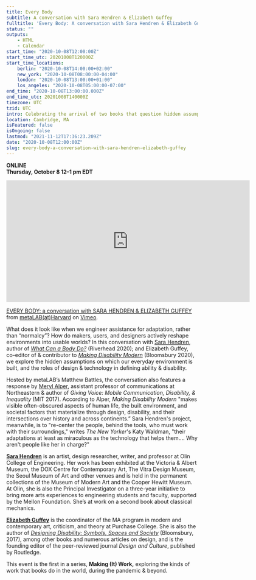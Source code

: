 ```yaml
---
title: Every Body
subtitle: A conversation with Sara Hendren & Elizabeth Guffey
fulltitle: 'Every Body: A conversation with Sara Hendren & Elizabeth Guffey'
status: ""
outputs:
    - HTML
    - Calendar
start_time: "2020-10-08T12:00:00Z"
start_time_utc: 20201008T120000Z
start_time_locations:
    berlin: "2020-10-08T14:00:00+02:00"
    new_york: "2020-10-08T08:00:00-04:00"
    london: "2020-10-08T13:00:00+01:00"
    los_angeles: "2020-10-08T05:00:00-07:00"
end_time: "2020-10-08T13:00:00.000Z"
end_time_utc: 20201008T140000Z
timezone: UTC
tzid: UTC
intro: Celebrating the arrival of two books that question hidden assumptions about ability, the body, and roles for design and technology in defining shared worlds.
location: Cambridge, MA
isFeatured: false
isOngoing: false
lastmod: "2021-11-12T17:36:23.209Z"
date: "2020-10-08T12:00:00Z"
slug: every-body-a-conversation-with-sara-hendren-elizabeth-guffey
---
```

**ONLINE<br />
Thursday, October 8
12–1 pm EDT**

<iframe src="https://player.vimeo.com/video/468918889" width="640" height="320" frameborder="0" allow="autoplay; fullscreen" allowfullscreen></iframe>
<p><a href="https://vimeo.com/468918889">EVERY BODY: a conversation with SARA HENDREN &amp; ELIZABETH GUFFEY</a> from <a href="https://vimeo.com/metalabharvard">metaLAB(at)Harvard</a> on <a href="https://vimeo.com">Vimeo</a>.</p>

What does it look like when we engineer assistance for adaptation, rather than “normalcy”? How do makers, users, and designers actively reshape environments into usable worlds? In this conversation with [Sara Hendren](https://sarahendren.com/), author of *[What Can a Body Do?](https://www.penguinrandomhouse.com/books/561049/what-can-a-body-do-by-sara-hendren/)* (Riverhead 2020); and Elizabeth Guffey, co-editor of & contributor to *[Making Disability Modern](https://www.bloomsbury.com/us/making-disability-modern-9781350070448/)* (Bloomsbury 2020), we explore  the hidden assumptions on which our everyday environment is built, and the roles of design & technology in defining ability & disability. 

Hosted by metaLAB’s Matthew Battles, the conversation also features a response by [Meryl Alper](https://merylalper.com/), assistant professor of communications at Northeastern & author of *Giving Voice: Mobile Communication, Disability, & Inequality* (MIT 2017). According to Alper, *Making Disability Modern* "makes visible often-obscured aspects of human life, the built environment, and societal factors that materialize through design, disability, and their intersections over history and across continents.” Sara Hendren's project, meanwhile, is to "re-center the people, behind the tools, who must work with their surroundings," writes *The New Yorker*'s Katy Waldman, "their adaptations at least as miraculous as the technology that helps them.... Why aren't people like her in charge?"

**[Sara Hendren](https://sarahendren.com/)** is an artist, design researcher, writer, and professor at Olin College of Engineering. Her work has been exhibited at the Victoria & Albert Museum, the DOX Centre for Contemporary Art, The Vitra Design Museum, the Seoul Museum of Art and other venues and is held in the permanent collections of the Museum of Modern Art and the Cooper Hewitt Museum. At Olin, she is also the Principal Investigator on a three-year initiative to bring more arts experiences to engineering students and faculty, supported by the Mellon Foundation. She’s at work on a second book about classical mechanics.

**[Elizabeth Guffey](https://www.purchase.edu/live/profiles/498-elizabeth-guffey)** is the coordinator of the MA program in modern and contemporary art, criticism, and theory at Purchase College. She is also the author of *[Designing Disability: Symbols, Spaces and Society](https://www.bloomsbury.com/us/designing-disability-9781350004276/)* (Bloomsbury, 2017), among other books and numerous articles on design, and is the founding editor of the peer-reviewed journal *Design and Culture*, published by Routledge.

This event is the first in a series, **Making (It) Work,** exploring the kinds of work that books do in the world, during the pandemic & beyond.